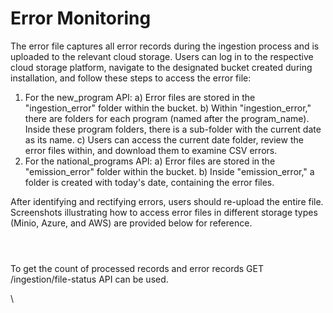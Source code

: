 # Error Monitoring

The error file captures all error records during the ingestion process and is uploaded to the relevant cloud storage. Users can log in to the respective cloud storage platform, navigate to the designated bucket created during installation, and follow these steps to access the error file:

1. For the new\_program API: a) Error files are stored in the "ingestion\_error" folder within the bucket. b) Within "ingestion\_error," there are folders for each program (named after the program\_name). Inside these program folders, there is a sub-folder with the current date as its name. c) Users can access the current date folder, review the error files within, and download them to examine CSV errors.
2. For the national\_programs API: a) Error files are stored in the "emission\_error" folder within the bucket. b) Inside "emission\_error," a folder is created with today's date, containing the error files.

After identifying and rectifying errors, users should re-upload the entire file. Screenshots illustrating how to access error files in different storage types (Minio, Azure, and AWS) are provided below for reference.

<figure><img src="https://lh7-us.googleusercontent.com/QnTX6IoTuCGCcumCKqS0KuItQNSv2bQO3PbP9785jzP5oS62D6hTyXEGvK_nfoT7R22IAlKJ2fcm9QvhpuvmZ6fUubdZ8U4fq7gm-kX2qfkBSaOlT4O_jpvWR1gJQzJVpA4AvoXwlyadpvMhD0P-P0Q" alt=""><figcaption></figcaption></figure>

<figure><img src="https://lh7-us.googleusercontent.com/8jmipM9DFgiXIVMBDAtuqwzAvCI1Jv0Siw33vk_Xph11PAYuz3DmAXZGz7340s9DQrTalis5RF-c0xIgji3frDmO3zCVB_G2qb4JfwSaoTw397D4A3mNQiLS54ySCNCwu88FA22VbFSy-h5bjtSuRGM" alt=""><figcaption></figcaption></figure>

<figure><img src="https://lh7-us.googleusercontent.com/mG-FJpanjok4LQIj4QzXVI8vgmcpmKfvVG09bgcdD8_nvCE5CG2GDbkkNrhSU14cr6aYxbuS5XOyBpMRk2G4NM3gOChuuIYZJm54ydzvCsrg-HH-Sh-vwBPARbANme-2SKEfzoOjVyKfz5e49NGh70Q" alt=""><figcaption></figcaption></figure>

To get the count of processed records and error records GET /ingestion/file-status API can be used.

\
